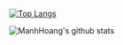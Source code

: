 
[![Top Langs](https://github-readme-stats.vercel.app/api/top-langs/?username=manh-hoang-nguyen&theme=gotham)](https://github.com/manh-hoang-nguyen/manh-hoang-nguyen)

![ManhHoang's github stats](https://github-readme-stats.vercel.app/api?username=manh-hoang-nguyen&show_icons=true&theme=gotham)
